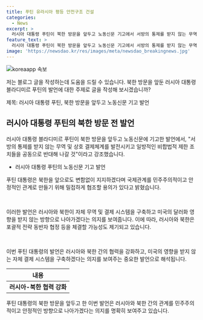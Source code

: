 ```yaml
---
title: 푸틴 유라시아 평등 안전구조 건설
categories:
  - News
excerpt: >
  러시아 대통령 푸틴이 북한 방문을 앞두고 노동신문 기고에서 서방의 통제를 받지 않는 무역 및 결제체계를 발전시키고 비합법적 제한조치에 공동으로 반대할 것이라고 밝혔다. 이에 따라 푸틴은 김정은 국무위원장 초청에 따라 북한을 1박2일 방문할 예정이며, 이로써 러시아와 북한이 독자적인 무역 및 결제 시스템을 구축하기로 했다. 푸틴은 민주주의적이고 안정적인 관계를 위해 북한을 지지하며, 북러 관계 발전 및 협력을 강조했다.
feature_text: >
  러시아 대통령 푸틴이 북한 방문을 앞두고 노동신문 기고에서 서방의 통제를 받지 않는 무역 및 결제체계를 발전시키고 비합법적 제한조치에 공동으로 반대할 것이라고 밝혔다. 이에 따라 푸틴은 김정은 국무위원장 초청에 따라 북한을 1박2일 방문할 예정이며, 이로써 러시아와 북한이 독자적인 무역 및 결제 시스템을 구축하기로 했다. 푸틴은 민주주의적이고 안정적인 관계를 위해 북한을 지지하며, 북러 관계 발전 및 협력을 강조했다.
image: 'https://newsdao.kr/res/images/meta/newsdao_breakingnews.jpg'
---
```


<p><img src="https://newsdao.kr/res/images/meta/newsdao_breakingnews.jpg" alt="koreaapp 속보" /></p>

<p>저는 블로그 글을 작성하는데 도움을 드릴 수 있습니다. 북한 방문을 앞둔 러시아 대통령 블라디미르 푸틴의 발언에 대한 주제로 글을 작성해 보시겠습니까?</p>

<p>제목: 러시아 대통령 푸틴, 북한 방문을 앞두고 노동신문 기고 발언</p>

<h2 data-ke-size="size26">러시아 대통령 푸틴의 북한 방문 전 발언</h2>

<p>러시아 대통령 블라디미르 푸틴이 북한 방문을 앞두고 노동신문에 기고한 발언에서, "서방의 통제를 받지 않는 무역 및 상호 결제체계를 발전시키고 일방적인 비합법적 제한 조치들을 공동으로 반대해 나갈 것"이라고 강조했습니다.</p>

<ul>
<li>러시아 대통령 푸틴의 노동신문 기고 발언</li>
</ul>

<p>푸틴 대통령은 북한을 앞으로도 변함없이 지지하겠다며 국제관계를 민주주의적이고 안정적인 관계로 만들기 위해 밀접하게 협조할 용의가 있다고 밝혔습니다.</p>

<p data-ke-size="size16">&nbsp;</p>

<p>이러한 발언은 러시아와 북한이 자체 무역 및 결제 시스템을 구축하고 미국의 달러화 영향을 받지 않는 방향으로 나아가겠다는 의지를 보여줍니다. 이에 따라, 러시아와 북한은 포괄적 전략 동반자 협정 등을 체결할 가능성도 제기되고 있습니다.</p>

<p data-ke-size="size16">&nbsp;</p>

<p>이번 푸틴 대통령의 발언은 러시아와 북한 간의 협력을 강화하고, 미국의 영향을 받지 않는 자체 결제 시스템을 구축하겠다는 의지를 보여주는 중요한 발언으로 해석됩니다.</p>

<table>
<thead>
<tr>
<th>내용</th>
</tr>
</thead>
<tbody>
<tr>
<td style="text-align: center; height: 17px;"><b>러시아-북한 협력 강화</b></td>
</tr>
</tbody>
</table>

<p>푸틴 대통령의 북한 방문을 앞두고 한 이번 발언은 러시아와 북한 간의 관계를 민주주의적이고 안정적인 방향으로 나아가겠다는 의지를 명확히 보여주고 있습니다.</p>


